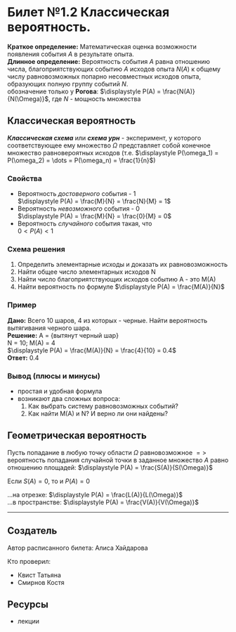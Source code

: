 # Билет №1.2 Классическая вероятность.

**Краткое определение:** Математическая оценка возможности появления события $A$ в результате опыта.  
**Длинное определение:** Вероятность события $А$ равна отношению числа, благоприятствующих событию $А$ исходов опыта $N(A)$ к общему числу равновозможных попарно несовместных исходов опыта, образующих полную группу событий $N$.  
обозначение только у **Рогова**: $\displaystyle P(A) = \frac{N(A)}{N(\Omega)}$, где $N$ - мощность множества


## Классическая вероятность


***Классическая схема*** или ***схема урн*** - эксперимент, у которого соответствующее ему множество  $\Omega$ представляет собой конечное множество равновероятных исходов (т.е. $\displaystyle P(\omega_1) = P(\omega_2) = \dots = P(\omega_n) = \frac{1}{n}$)

### Свойства

- Вероятность *достоверного* события - 1  
    $\displaystyle  P(A) = \frac{M}{N} = \frac{N}{M} = 1$
- Вероятность *невозможного* события - 0  
    $\displaystyle  P(A) = \frac{M}{N} = \frac{0}{M} = 0$
- Вероятность *случайного* события такая, что  
    $\displaystyle  0 < P(A) < 1$
    
### Схема решения

1. Определить элементарные исходы и доказать их равновозможность
2. Найти общее число элементарных исходов N
3. Найти число благоприятствующих исходов событию A - это M(A)
4. Найти вероятность по формуле $\displaystyle  P(A) = \frac{M(A)}{N}$

### Пример

**Дано:** Всего 10 шаров, 4 из которых - черные. Найти вероятность вытягивания черного шара.  
**Решение:** A = {вытянут черный шар}  
N = 10; M(A) = 4  
$\displaystyle  P(A) = \frac{M(A)}{N} = \frac{4}{10} = 0.4$  
**Ответ:** 0.4

### Вывод (плюсы и минусы)

- простая и удобная формула
- возникают два сложных вопроса:
    1. Как выбрать систему равновозможных событий?
    2. Как найти M(A) и N? И верно ли они найдены?
    
## Геометрическая вероятность

Пусть попадание в любую точку области $\Omega$ равновозможное $=>$ вероятность попадания случайной точки в заданное множество $A$ равно отношению площадей: $\displaystyle  P(A) = \frac{S(A)}{S(\Omega)}$


Если $S(A) = 0$, то и $P(A) = 0$

...на отрезке: $\displaystyle  P(A) = \frac{L(A)}{L(\Omega)}$  
...в пространстве: $\displaystyle  P(A) = \frac{V(A)}{V(\Omega)}$

---
## Создатель

Автор расписанного билета: Алиса Хайдарова

Кто проверил:
- Квист Татьяна
- Смирнов Костя

## Ресурсы
- лекции
